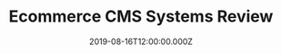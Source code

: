 ---
title: Ecommerce CMS Systems Review
description: "Want to know which ecommerce platform is the best? So do we! That’s why we asked our developer to review and rate the top three most used platforms."
category: "Web Development"
tags:
    - "E-Commerce"
    - "Web Development"
date: "2019-08-16T12:00:00.000Z"
path: "https://www.regexseo.com/blog/ecommerce-cms-systems-review/"
image: "/images/posts/ecommerce-cms-systems-review/featured.jpg"
draft: false
source: "external"
---